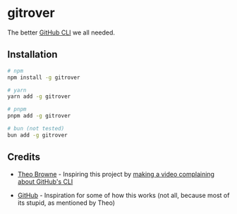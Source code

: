 # gitrover

The better [GitHub CLI](https://github.com/cli/cli) we all needed.

## Installation

```bash
# npm
npm install -g gitrover

# yarn
yarn add -g gitrover

# pnpm
pnpm add -g gitrover

# bun (not tested)
bun add -g gitrover
```

## Credits

- [Theo Browne](https://github.com/t3dotgg) - Inspiring this project by [making a video complaining about GitHub's CLI](https://www.youtube.com/live/qUo1cvLzOCA?t=14547&si=w5TBpboP7vS8caJj)

- [GitHub](https://github.com) - Inspiration for some of how this works (not all, because most of its stupid, as mentioned by Theo)
